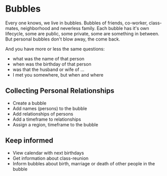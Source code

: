 # Bubbles ##
Every one knows, we live in bubbles. Bubbles of friends, co-worker, class-mates, neighborhood and neverless family.
Each bubble has it's own lifecycle, some are public, some private, some are something in between. But personal bubbles don't blow away, the come back. 

And you have more or less the same questions:
* what was the name of that person
* when was the birthday of that person
* was that the husband or wife of ...
* I met you somewhere, but when and where

## Collecting Personal Relationships ##
* Create a bubble
* Add names (persons) to the bubble
* Add relationships of persons
* Add a timeframe to relationships
* Assign a region, timeframe to the bubble

## Keep informed ##
* View calendar with next birthdays
* Get information about class-reunion
* Inform bubbles about birth, marriage or death of other people in the bubble
 
